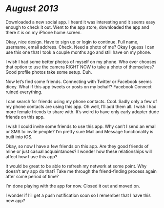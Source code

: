 

# *August 2013*

Downloaded a new social app. I heard it was interesting and it seems easy enough to check it out. Went to the
app store, downloaded the app and there it is on my iPhone home screen.

Okay, nice design. Have to sign up or login to continue. Full name, username, email address. Check. Need a
photo of me? Okay I guess I can use this one that I took a couple months ago and still have on my phone.

I wish I had some better photos of myself on my phone. Who ever chooses that option to use the camera RIGHT
NOW to take a photo of themselves? Good profile photos take some setup. Duh.

Now let’s find some friends. Connecting with Twitter or Facebook seems dicey. What if this app tweets or
posts on my behalf? Facebook Connect ruined everything.

I can search for friends using my phone contacts. Cool. Sadly only a few of my phone contacts are using this
app. Oh well, I’ll add them all. I wish I had more female friends to share with. It’s weird to have only
early adopter dude friends on this app.

I wish I could invite some friends to use this app. Why can’t I send an email or SMS to invite people? I’m
pretty sure Mail and Message functionality is built into iOS.

Okay, so now I have a few friends on this app. Are they good friends of mine or just casual acquaintances? I
wonder how these relationships will affect how I use this app?

It would be great to be able to refresh my network at some point. Why doesn’t any app do that? Take me
through the friend-finding process again after some period of time?

I’m done playing with the app for now. Closed it out and moved on.

I wonder if I’ll get a push notification soon so I remember that I have this new app?